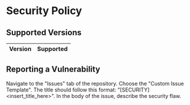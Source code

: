 # Security Policy

## Supported Versions

| Version | Supported          |
| ------- | ------------------ |

## Reporting a Vulnerability
Navigate to the "Issues" tab of the repository.
Choose the "Custom Issue Template".
The title should follow this format: "[SECURITY] <insert_title_here>".
In the body of the issue, describe the security flaw. 
